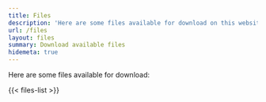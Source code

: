 ```yaml
---
title: Files
description: 'Here are some files available for download on this website.'
url: /files
layout: files
summary: Download available files
hidemeta: true
---
```

Here are some files available for download:

{{< files-list >}}
